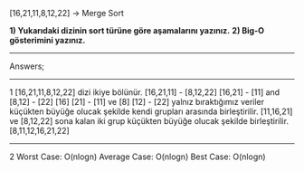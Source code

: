 [16,21,11,8,12,22] -> Merge Sort

<strong>1) Yukarıdaki dizinin sort türüne göre aşamalarını yazınız.</strong>
<strong>2) Big-O gösterimini yazınız.</strong>
<hr>
Answers;
<hr>
1
[16,21,11,8,12,22] dizi ikiye bölünür.
[16,21,11] - [8,12,22]
[16,21] - [11] and [8,12] - [22]
[16] [21] - [11] ve [8] [12] - [22] yalnız bıraktığımız veriler küçükten büyüğe olucak şekilde kendi grupları arasında birleştirilir.
[11,16,21] ve [8,12,22] sona kalan iki grup küçükten büyüğe olucak şekilde birleştirilir.
[8,11,12,16,21,22]
<hr>
2
Worst Case: O(nlogn)
Average Case: O(nlogn)
Best Case: O(nlogn)